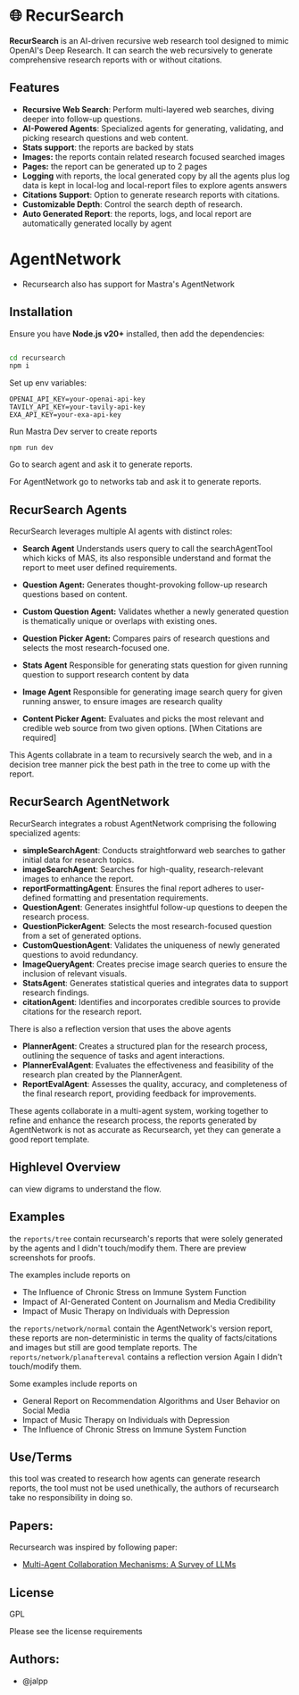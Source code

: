 # 🌐 RecurSearch

**RecurSearch** is an AI-driven recursive web research tool designed to mimic OpenAI's Deep Research. It can search the web recursively to generate comprehensive research reports with or without citations.

## Features

- **Recursive Web Search**: Perform multi-layered web searches, diving deeper into follow-up questions.
- **AI-Powered Agents**: Specialized agents for generating, validating, and picking research questions and web content.
- **Stats support**: the reports are backed by stats 
- **Images:** the reports contain related research focused searched images
- **Pages:** the report can be generated up to 2 pages
- **Logging** with reports, the local generated copy by all the agents plus log data is kept in local-log and local-report files to explore agents answers
- **Citations Support**: Option to generate research reports with citations.
- **Customizable Depth**: Control the search depth of research.
- **Auto Generated Report**: the reports, logs, and local report are automatically generated locally by agent

# AgentNetwork 

- Recursearch also has support for Mastra's AgentNetwork

## Installation

Ensure you have **Node.js v20+** installed, then add the dependencies:

```bash

cd recursearch
npm i
```

Set up env variables:

```
OPENAI_API_KEY=your-openai-api-key
TAVILY_API_KEY=your-tavily-api-key
EXA_API_KEY=your-exa-api-key

```

Run Mastra Dev server to create reports

```
npm run dev

```

Go to search agent and ask it to generate reports.

For AgentNetwork go to networks tab and ask it to generate reports.

## RecurSearch Agents
RecurSearch leverages multiple AI agents with distinct roles:

- **Search Agent**
Understands users query to call the searchAgentTool which kicks of MAS, its also responsible understand and format the report to meet user defined requirements.

- **Question Agent:**
Generates thought-provoking follow-up research questions based on content.

- **Custom Question Agent:**
Validates whether a newly generated question is thematically unique or overlaps with existing ones.

- **Question Picker Agent:**
Compares pairs of research questions and selects the most research-focused one.

- **Stats Agent**
Responsible for generating stats question for given running question to support research content by data

- **Image Agent**
Responsible for generating image search query for given running answer, to ensure images are research quality

- **Content Picker Agent:**
Evaluates and picks the most relevant and credible web source from two given options. [When Citations are required]

This Agents collabrate in a team to recursively search the web, and in a decision tree manner pick the best path in the tree to come up with the report.

## RecurSearch AgentNetwork

RecurSearch integrates a robust AgentNetwork comprising the following specialized agents:

- **simpleSearchAgent**: Conducts straightforward web searches to gather initial data for research topics.
- **imageSearchAgent**: Searches for high-quality, research-relevant images to enhance the report.
- **reportFormattingAgent**: Ensures the final report adheres to user-defined formatting and presentation requirements.
- **QuestionAgent**: Generates insightful follow-up questions to deepen the research process.
- **QuestionPickerAgent**: Selects the most research-focused question from a set of generated options.
- **CustomQuestionAgent**: Validates the uniqueness of newly generated questions to avoid redundancy.
- **ImageQueryAgent**: Creates precise image search queries to ensure the inclusion of relevant visuals.
- **StatsAgent**: Generates statistical queries and integrates data to support research findings.
- **citationAgent**: Identifies and incorporates credible sources to provide citations for the research report.

There is also a reflection version that uses the above agents 
- **PlannerAgent**: Creates a structured plan for the research process, outlining the sequence of tasks and agent interactions.
- **PlannerEvalAgent**: Evaluates the effectiveness and feasibility of the research plan created by the PlannerAgent.
- **ReportEvalAgent**: Assesses the quality, accuracy, and completeness of the final research report, providing feedback for improvements.

These agents collaborate in a multi-agent system, working together to refine and enhance the research process, the reports 
generated by AgentNetwork is not as accurate as Recursearch, yet they can generate a good report template.

## Highlevel Overview
can view digrams to understand the flow.


## Examples
the `reports/tree` contain recursearch's reports that were solely generated by the agents and I didn't touch/modify them. There are preview screenshots for proofs. 

The examples include reports on
- The Influence of Chronic Stress on Immune System Function
- Impact of AI-Generated Content on Journalism and Media Credibility
- Impact of Music Therapy on Individuals with Depression

the `reports/network/normal` contain the AgentNetwork's version report, these reports are non-deterministic in terms the quality of facts/citations and images but still are good template reports. 
The `reports/network/planaftereval` contains a reflection version
Again I didn't touch/modify them.

Some examples include reports on 
- General Report on Recommendation Algorithms and User Behavior on Social Media
- Impact of Music Therapy on Individuals with Depression
- The Influence of Chronic Stress on Immune System Function


## Use/Terms

this tool was created to research how agents can generate research reports, the tool must not be used unethically, the authors of recursearch take no responsibility in doing so.

## Papers:

Recursearch was inspired by following paper:

- [Multi-Agent Collaboration Mechanisms: A Survey of LLMs](https://arxiv.org/pdf/2501.06322)


## License

GPL

Please see the license requirements

## Authors:

- @jalpp 











